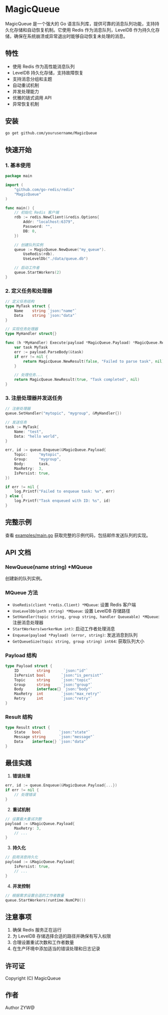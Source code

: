 # MagicQueue

MagicQueue 是一个强大的 Go 语言队列库，提供可靠的消息队列功能，支持持久化存储和自动恢复机制。它使用 Redis 作为消息队列，LevelDB 作为持久化存储，确保在系统崩溃或异常退出时能够自动恢复未处理的消息。

## 特性

- 使用 Redis 作为高性能消息队列
- LevelDB 持久化存储，支持故障恢复
- 支持消息分组和主题
- 自动重试机制
- 并发处理能力
- 优雅的链式调用 API
- 异常恢复机制

## 安装

```bash
go get github.com/yourusername/MagicQueue
```

## 快速开始

### 1. 基本使用

```go
package main

import (
    "github.com/go-redis/redis"
    "MagicQueue"
)

func main() {
    // 初始化 Redis 客户端
    rdb := redis.NewClient(&redis.Options{
        Addr: "localhost:6379",
        Password: "",
        DB: 0,
    })

    // 创建队列实例
    queue := MagicQueue.NewQueue("my_queue").
        UseRedis(rdb).
        UseLevelDb("./data/queue.db")

    // 启动工作者
    queue.StartWorkers(2)
}
```

### 2. 定义任务和处理器

```go
// 定义任务结构
type MyTask struct {
    Name    string `json:"name"`
    Data    string `json:"data"`
}

// 实现任务处理器
type MyHandler struct{}

func (h *MyHandler) Execute(payload *MagicQueue.Payload) *MagicQueue.Result {
    var task MyTask
    err := payload.ParseBody(&task)
    if err != nil {
        return MagicQueue.NewResult(false, "Failed to parse task", nil)
    }

    // 处理任务...
    return MagicQueue.NewResult(true, "Task completed", nil)
}
```

### 3. 注册处理器并发送任务

```go
// 注册处理器
queue.SetHandler("mytopic", "mygroup", &MyHandler{})

// 发送任务
task := MyTask{
    Name: "test",
    Data: "hello world",
}

err, id := queue.Enqueue(&MagicQueue.Payload{
    Topic:     "mytopic",
    Group:     "mygroup",
    Body:      task,
    MaxRetry:  3,
    IsPersist: true,
})

if err != nil {
    log.Printf("Failed to enqueue task: %v", err)
} else {
    log.Printf("Task enqueued with ID: %s", id)
}
```

## 完整示例

查看 [examples/main.go](examples/main.go) 获取完整的示例代码，包括邮件发送队列的实现。

## API 文档

### NewQueue(name string) *MQueue
创建新的队列实例。

### MQueue 方法

- `UseRedis(client *redis.Client) *MQueue`: 设置 Redis 客户端
- `UseLevelDb(path string) *MQueue`: 设置 LevelDB 存储路径
- `SetHandler(topic string, group string, handler Queueable) *MQueue`: 注册消息处理器
- `StartWorkers(workerNum int)`: 启动工作者处理消息
- `Enqueue(payload *Payload) (error, string)`: 发送消息到队列
- `GetQueueSize(topic string, group string) int64`: 获取队列大小

### Payload 结构

```go
type Payload struct {
    ID        string      `json:"id"`
    IsPersist bool       `json:"is_persist"`
    Topic     string     `json:"topic"`
    Group     string     `json:"group"`
    Body      interface{} `json:"body"`
    MaxRetry  int        `json:"max_retry"`
    Retry     int        `json:"retry"`
}
```

### Result 结构

```go
type Result struct {
    State   bool        `json:"state"`
    Message string      `json:"message"`
    Data    interface{} `json:"data"`
}
```

## 最佳实践

1. **错误处理**
```go
err, id := queue.Enqueue(&MagicQueue.Payload{...})
if err != nil {
    // 处理错误
}
```

2. **重试机制**
```go
// 设置最大重试次数
payload := &MagicQueue.Payload{
    MaxRetry: 3,
    // ...
}
```

3. **持久化**
```go
// 启用消息持久化
payload := &MagicQueue.Payload{
    IsPersist: true,
    // ...
}
```

4. **并发控制**
```go
// 根据需求设置合适的工作者数量
queue.StartWorkers(runtime.NumCPU())
```

## 注意事项

1. 确保 Redis 服务正在运行
2. 为 LevelDB 存储选择合适的路径并确保有写入权限
3. 合理设置重试次数和工作者数量
4. 在生产环境中添加适当的错误处理和日志记录

## 许可证

Copyright (C) MagicQueue

## 作者

Author ZYW@
